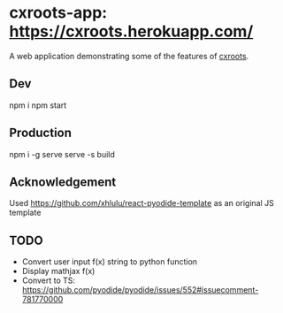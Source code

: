 # cxroots-app: https://cxroots.herokuapp.com/

A web application demonstrating some of the features of [cxroots](https://github.com/rparini/cxroots).

## Dev

npm i
npm start

## Production

npm i -g serve
serve -s build

## Acknowledgement

Used https://github.com/xhlulu/react-pyodide-template as an original JS template

## TODO

-   Convert user input f(x) string to python function
-   Display mathjax f(x)
-   Convert to TS: https://github.com/pyodide/pyodide/issues/552#issuecomment-781770000
